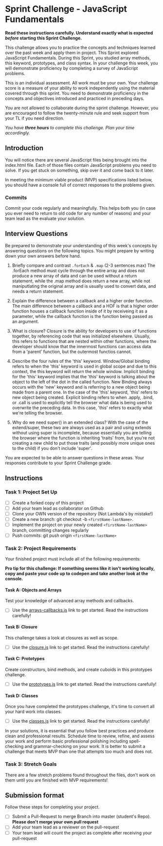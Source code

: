 # Sprint Challenge - JavaScript Fundamentals

**Read these instructions carefully. Understand exactly what is expected _before_ starting this Sprint Challenge.**

This challenge allows you to practice the concepts and techniques learned over the past week and apply them in project. This Sprint explored JavaScript Fundamentals. During this Sprint, you studied array methods, this keyword, prototypes, and class syntax. In your challenge this week, you will demonstrate proficiency by completing a survey of JavaScript problems.

This is an individual assessment. All work must be your own. Your challenge score is a measure of your ability to work independently using the material covered through this sprint. You need to demonstrate proficiency in the concepts and objectives introduced and practiced in preceding days.

You are not allowed to collaborate during the sprint challenge. However, you are encouraged to follow the twenty-minute rule and seek support from your TL if you need direction.

_You have **three hours** to complete this challenge. Plan your time accordingly._

## Introduction

You will notice there are several JavaScript files being brought into the index.html file. Each of those files contain JavaScript problems you need to solve. If you get stuck on something, skip over it and come back to it later.

In meeting the minimum viable product (MVP) specifications listed below, you should have a console full of correct responses to the problems given.

### Commits

Commit your code regularly and meaningfully. This helps both you (in case you ever need to return to old code for any number of reasons) and your team lead as the evaluate your solution.

## Interview Questions

Be prepared to demonstrate your understanding of this week's concepts by answering questions on the following topics. You might prepare by writing down your own answers before hand.

1. Briefly compare and contrast `.forEach` & `.map` (2-3 sentences max)
   The .forEach method must cycle through the entire array and does not produce a new array of data and can be used without a return statement, while the .map method does return a new array, while not maniputlating the original array and is usually used to convert data, and needs a return statement.

2. Explain the difference between a callback and a higher order function.
   The main difference between a callback and a HOF is that a higher order function houses a callback function inside of it by receiveing it as a parameter, while the callback function is the function being passed as an argument.

3. What is closure?
   Closure is the ability for developers to use of functions together, by referencing code that was initialized elsewhere. Usually, this refers to functions that are nested within other functions, where the developer should know that the innermost functions can access data from a 'parent' function, but the outermost functios cannot.

4. Describe the four rules of the 'this' keyword.
   Window/Global binding refers to when the 'this' keyword is used in global scope and due to this context, the this keyword will return the whole window. Implicit binding for the 'this' keyword implies that the 'this' keyword is talking about the object to the left of the dot in the called function. New Binding always occurs with the 'new' keyword and is referring to a new object being made from a parent one. In the case of the 'this' keyword, 'this' refers to new object being created. Explicit binding refers to when .apply, .bind, or .call is used to explicitly tell the browser what data is being used to overwrite the preceding data. In this case, 'this' refers to exactly what we're telling the browser.

5. Why do we need super() in an extended class?
   With the case of the extend/super, these two are always used as a pair and using extends without using super is incomplete, because essentially you are telling the browser where the function is inheriting 'traits' from, but you're not creating a new child to put those traits (and possibly more unique ones to the child) if you don't include 'super'.

You are expected to be able to answer questions in these areas. Your responses contribute to your Sprint Challenge grade.

## Instructions

### Task 1: Project Set Up

- [ ] Create a forked copy of this project
- [ ] Add your team lead as collaborator on Github
- [ ] Clone your OWN version of the repository (Not Lambda's by mistake!)
- [ ] Create a new branch: git checkout -b `<firstName-lastName>`.
- [ ] Implement the project on your newly created `<firstName-lastName>` branch, committing changes regularly
- [ ] Push commits: git push origin `<firstName-lastName>`

### Task 2: Project Requirements

Your finished project must include all of the following requirements:

**Pro tip for this challenge: If something seems like it isn't working locally, copy and paste your code up to codepen and take another look at the console.**

#### Task A: Objects and Arrays

Test your knowledge of advanced array methods and callbacks.

- [ ] Use the [arrays-callbacks.js](challenges/arrays-callbacks.js) link to get started. Read the instructions carefully!

#### Task B: Closure

This challenge takes a look at closures as well as scope.

- [ ] Use the [closure.js](challenges/closure.js) link to get started. Read the instructions carefully!

#### Task C: Prototypes

Create constructors, bind methods, and create cuboids in this prototypes challenge.

- [ ] Use the [prototypes.js](challenges/prototypes.js) link to get started. Read the instructions carefully!

#### Task D: Classes

Once you have completed the prototypes challenge, it's time to convert all your hard work into classes.

- [ ] Use the [classes.js](challenges/classes.js) link to get started. Read the instructions carefully!

In your solutions, it is essential that you follow best practices and produce clean and professional results. Schedule time to review, refine, and assess your work and perform basic professional polishing including spell-checking and grammar-checking on your work. It is better to submit a challenge that meets MVP than one that attempts too much and does not.

### Task 3: Stretch Goals

There are a few stretch problems found throughout the files, don't work on them until you are finished with MVP requirements!

## Submission format

Follow these steps for completing your project.

- [ ] Submit a Pull-Request to merge <firstName-lastName> Branch into master (student's Repo). **Please don't merge your own pull request**
- [ ] Add your team lead as a reviewer on the pull-request
- [ ] Your team lead will count the project as complete after receiving your pull-request
